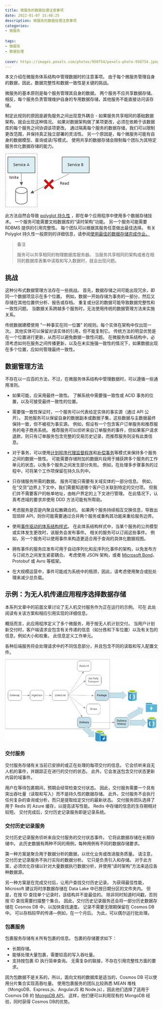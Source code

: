 ```yaml
---
title: 微服务的数据处理注意事项
date: 2022-01-07 15:48:25
description: 微服务的数据处理注意事项
categories:
- 微服务

tags:
- 微服务
- 数据处理

cover: https://images.pexels.com/photos/950754/pexels-photo-950754.jpeg
---
```


本文介绍在微服务体系结构中管理数据时的注意事项。 由于每个微服务管理自身的数据，因此，数据完整性和数据一致性是关键的挑战。

微服务的基本原则是每个服务管理其自身的数据。 两个服务不应共享数据存储。 相反，每个服务负责管理维护自身的专用数据存储，其他服务不能直接访问该存储。

制定此规则的原因是避免服务之间出现意外耦合 - 如果服务共享相同的基础数据架构，就会出现这种情况。 如果对数据架构做了某项更改，必须在依赖于该数据库的每个服务之间协调该项更改。 通过隔离每个服务的数据存储，我们可以限制更改范围，并保持真正独立部署的灵活性。 另一个原因是，每个微服务可能有自身的数据模型、查询或读/写模式。 使用共享的数据存储会限制每个团队为其特定服务优化数据存储的能力。

![CQRS 错误方法图](./Data-considerations-for-microservices/cqrs-microservices-wrong.png)

此方法自然会导致 [polyglot 持久性](https://martinfowler.com/bliki/PolyglotPersistence.html) ，即在单个应用程序中使用多个数据存储技术。 一个服务可能需要文档数据库的“读时架构”功能。 另一个服务可能需要 RDBMS 提供的引用完整性。 每个团队可以根据其服务任意做出最佳选择。 有关 Polyglot 持久性一般原则的详细信息，请参阅[使用最佳的数据存储完成作业。](https://docs.microsoft.com/zh-cn/azure/architecture/guide/design-principles/use-the-best-data-store)

> 备注
>
> 服务可以共享相同的物理数据库服务器。 当服务共享相同的架构或者在相同的数据库表集中读取和写入数据时，就会出现问题。

## 挑战

这种分布式数据管理方法存在一些挑战。 首先，数据存储之间可能出现冗余，即同一个数据项显示在多个位置。 例如，数据一开始存储为事务的一部分，然后又存储在其他位置供分析、报告或存档。 重复或分区的数据可能导致数据完整性和一致性问题。 当数据关系跨越多个服务时，无法使用传统的数据管理方法来实施关系。

传统数据建模使用 "一种事实在同一位置" 的规则。每个实体在架构中仅出现一次。 其他实体可以保留对该实体的引用，但不能复制它。 传统方法的明显优势是在一个位置进行更新，从而可以避免数据一致性问题。 在微服务体系结构中，必须考虑如何在服务之间传播更新，以及在未实施强一致性的情况下，如果数据出现在多个位置，应如何管理最终一致性。

## 数据管理方法

不存在以一应百的方法，不过，在微服务体系结构中管理数据时，可以遵循一些通用准则。

* 如果可能，应采用最终一致性。 了解系统中需要强一致性或 ACID 事务的位置，以及可接受最终一致性的位置。

* 需要强一致性保证时，一个服务可以代表给定实体的事实源（通过 API 公开）。 其他服务可以保留自身的数据副本或数据子集，这些数据与主数据最终保持一致，但不被视为事实源。 例如，假设有一个包含客户订单服务和推荐服务的电子商务系统。 推荐服务可以侦听来自订单服务的事件，但如果客户请求退款，则只有订单服务包含完整的交易历史记录，而推荐服务则没有此类信息。

* 对于事务，可以使用[计划程序代理监督程序](https://docs.microsoft.com/zh-cn/azure/architecture/patterns/scheduler-agent-supervisor)和[补偿事务](https://docs.microsoft.com/zh-cn/azure/architecture/patterns/compensating-transaction)等模式来保持多个服务之间的数据一致性。 可能需要存储附加的数据片段用于捕获跨多个服务的工作单元的状态，以免多个服务之间发生部分失败。 例如，在处理多步骤事务的过程中，可将某个工作项保留在持久队列中。

* 只存储服务所需的数据。 服务可能只需要有关域实体的一部分信息。 例如，在“交货”边界上下文中，我们需要知道哪个客户已关联到特定的交付项。 但我们并不需要客户的帐单地址，由帐户界定的上下文进行管理。 在此情况下，认真考虑域的要求并使用 DDD 方法可能有所帮助。

* 考虑服务是否是内聚且松散耦合的。 如果两个服务持续相互交换信息，导致出现琐碎 API，则你可能需要通过合并两个服务或重构其功能来重绘服务边界。

* 使用[事件驱动的体系结构样式](https://docs.microsoft.com/zh-cn/azure/architecture/guide/architecture-styles/event-driven)。 在此体系结构样式中，当某个服务的公共模型或实体发生更改时，该服务会发布事件。 相关的服务可以订阅这些事件。 例如，另一个服务可以使用事件来构造更适合用于查询的具体化数据视图。

* 拥有事件的服务应发布可用于自动序列化和反序列化事件的架构，以免发布方与订阅方之间发生紧密耦合。 考虑使用 JSON 架构，或者 [Microsoft Bond](https://github.com/Microsoft/bond)、Protobuf 或 Avro 等框架。

* 在大规模运营中，事件可能成为系统中的瓶颈，因此，请考虑使用聚合或批处理来减少总负载。

## 示例：为无人机传递应用程序选择数据存储

本系列文章中的前面文章讨论了无人机交付服务作为正在运行的示例。 可在 此处阅读有关该方案和相应引用实现的详细信息。

概括而言，此应用程序定义了多个微服务，用于按无人机计划交付。 当用户计划新交付时，客户端请求会包含有关传递的信息（如分拣和下车位置）以及有关包的信息，例如大小和权重。 此信息定义工作单元。

各种后端服务将会处理请求中的不同信息部分，并且包含不同的读取和写入配置文件。

![数据注意事项图](./Data-considerations-for-microservices/data-considerations.png)

### 交付服务

交付服务存储有关当前已安排的或正在处理的每项交付的信息。 它会侦听来自无人机的事件，并跟踪正在进行的交付的状态。 此外，它会发送包含交付状态更新内容的域事件。

用户在等待包裹期间，预期会经常检查交付状态。 因此，交付服务需要一个具有突出吞吐量（读取和写入）而不是持久性的数据存储。 此外，交付服务不会执行任何复杂的查询或分析，而只是提取给定交付的最新状态。 交付服务团队选择了用于 Redis 的 Azure 缓存，以提高读写性能。 Redis 中存储的信息的生存期相对较短。 交付完成后，交付历史记录服务即是记录系统。

### 交付历史记录服务

交付历史记录服务侦听来自交付服务的交付状态事件。 它将此数据存储在长期存储中。 此历史数据有两种不同的用例，每种用例有不同的数据存储要求。

第一种方案是聚合用于数据分析的数据，以优化业务或改进服务质量。 请注意，交付历史记录服务不执行实际的数据分析。 它只是负责引入和存储。 对于此方案，必须优化存储以针对大量数据执行数据分析，并使用“读时架构”方法来适应各种数据源。

另一种方案是在完成交付后，让用户查找交付历史记录。 为获得最佳性能，Microsoft 建议将时序数据存储在 Data Lake 中已按日期分区的文件夹内。 但是，在按 ID 查找单个记录时，该结构并不是最佳的。 除非同时知道时间戳，否则按 ID 查找需要扫描整个集合。 因此，交付历史记录服务还会将一部分历史数据存储在 Cosmos DB 中，以加快查找速度。 记录不需要无限期保留在 Cosmos DB 中。 可以存档较早的传递—例如，在一个月后。 为此，可以偶尔运行批处理。

### 包裹服务

包裹服务存储有关所有包裹的信息。 包裹的存储要求如下：

* 长期存储。
* 能够处理大量包裹，需要较高的写入吞吐量。
* 支持按包裹 ID 执行简单查询。 无需复杂的联接，不存在引用完整性方面的要求。

因为包数据不是关系的，所以，面向文档的数据库是适当的，Cosmos DB 可以使用分片集合实现高吞吐量。 使用包裹服务的团队比较熟悉 MEAN 堆栈（MongoDB、Express.js、AngularJS 和 Node.js），因此他们选择了适用于 Cosmos DB 的 [MongoDB API](https://docs.microsoft.com/en-us/azure/cosmos-db/mongodb-introduction)。 这样，他们便可以利用现有的 MongoDB 经验，同时获得 Cosmos DB的优势。
